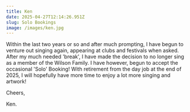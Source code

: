 ```yaml
---
title: Ken
date: 2025-04-27T12:14:26.951Z
slug: Solo Bookings
image: /images/ken.jpg
---
```

Within the last two years or so and after much prompting, I have begun to venture out singing again, appearing at clubs and festivals when asked.  After my much needed 'break', I have made the decision to no longer sing as a member of the Wilson Family. I have however, begun to accept the occasional 'Solo' Booking! With retirement from the day job at the end of 2025, I will hopefully have more time to enjoy a lot more singing and artwork!

Cheers,

Ken.
